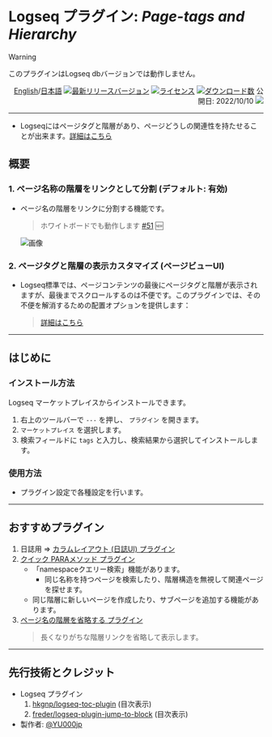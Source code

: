 # Logseq プラグイン: *Page-tags and Hierarchy*

> [!WARNING]
>このプラグインはLogseq dbバージョンでは動作しません。

<div align="right">

[English](https://github.com/YU000jp/logseq-page-tags-and-hierarchy)/[日本語](https://github.com/YU000jp/logseq-page-tags-and-hierarchy/blob/main/README.ja.md) 
[![最新リリースバージョン](https://img.shields.io/github/v/release/YU000jp/logseq-page-tags-and-hierarchy)](https://github.com/YU000jp/logseq-page-tags-and-hierarchy/releases)
[![ライセンス](https://img.shields.io/github/license/YU000jp/logseq-page-tags-and-hierarchy?color=blue)](https://github.com/YU000jp/logseq-page-tags-and-hierarchy/blob/main/LICENSE)
[![ダウンロード数](https://img.shields.io/github/downloads/YU000jp/logseq-page-tags-and-hierarchy/total.svg)](https://github.com/YU000jp/logseq-page-tags-and-hierarchy/releases)
公開日: 2022/10/10 
<a href="https://www.buymeacoffee.com/yu000japan"><img src="https://img.buymeacoffee.com/button-api/?text=Buy me a pizza&emoji=🍕&slug=yu000japan&button_colour=FFDD00&font_colour=000000&font_family=Poppins&outline_colour=000000&coffee_colour=ffffff" /></a>
</div>

---

- Logseqにはページタグと階層があり、ページどうしの関連性を持たせることが出来ます。[詳細はこちら](https://github.com/YU000jp/logseq-page-tags-and-hierarchy/wiki/Logseq%E3%81%AE%E6%A8%99%E6%BA%96%E6%A9%9F%E8%83%BD:-%E3%83%9A%E3%83%BC%E3%82%B8%E3%82%BF%E3%82%B0%E3%81%A8%E9%9A%8E%E5%B1%A4)

## 概要

### 1. ページ名称の階層をリンクとして分割 (デフォルト: 有効)

- ページ名の階層をリンクに分割する機能です。
  > ホワイトボードでも動作します [#51](https://github.com/YU000jp/logseq-page-tags-and-hierarchy/issues/51#issuecomment-2000623402) 🆕

  ![画像](https://github.com/YU000jp/logseq-page-tags-and-hierarchy/assets/111847207/f7da636b-4418-4a2f-b1e9-49c6aa8ec055)

### 2. ページタグと階層の表示カスタマイズ (ページビューUI)

- Logseq標準では、ページコンテンツの最後にページタグと階層が表示されますが、最後までスクロールするのは不便です。このプラグインでは、その不便を解消するための配置オプションを提供します：
  > [詳細はこちら](https://github.com/YU000jp/logseq-page-tags-and-hierarchy/wiki/%E3%83%9A%E3%83%BC%E3%82%B8%E3%83%93%E3%83%A5%E3%83%BCUI)

---

## はじめに

### インストール方法

Logseq マーケットプレイスからインストールできます。
1. 右上のツールバーで `---` を押し、 `プラグイン` を開きます。
2. `マーケットプレイス` を選択します。
3. 検索フィールドに `tags` と入力し、検索結果から選択してインストールします。

### 使用方法

- プラグイン設定で各種設定を行います。

---

## おすすめプラグイン

1. 日誌用 => [カラムレイアウト (日誌UI) プラグイン](https://github.com/YU000jp/Logseq-column-Layout)
2. [クイック PARAメソッド プラグイン](https://github.com/YU000jp/logseq-plugin-quickly-para-method)
   - 「namespaceクエリー検索」機能があります。
     - 同じ名称を持つページを検索したり、階層構造を無視して関連ページを探せます。
   - 同じ階層に新しいページを作成したり、サブページを追加する機能があります。
3. [ページ名の階層を省略する プラグイン](https://github.com/YU000jp/logseq-plugin-short-namespaces)
   > 長くなりがちな階層リンクを省略して表示します。

---

## 先行技術とクレジット

- Logseq プラグイン
  1. [hkgnp/logseq-toc-plugin](https://github.com/hkgnp/logseq-toc-plugin/) (目次表示)
  2. [freder/logseq-plugin-jump-to-block](https://github.com/freder/logseq-plugin-jump-to-block/) (目次表示)
- 製作者: [@YU000jp](https://github.com/YU000jp)

